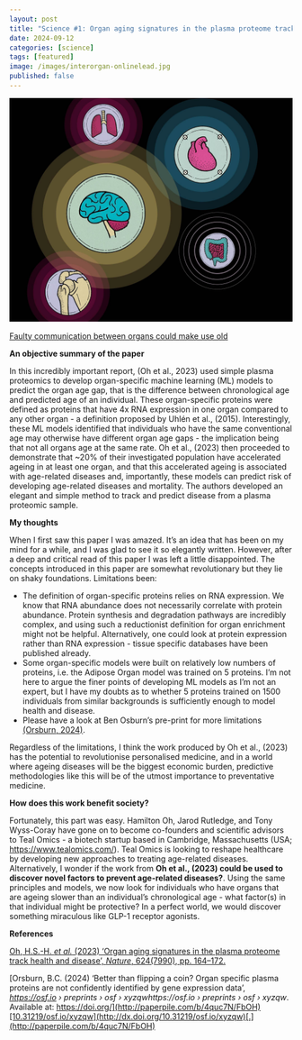 ```yaml
---
layout: post
title: "Science #1: Organ aging signatures in the plasma proteome track health and disease"
date: 2024-09-12
categories: [science]
tags: [featured] 
image: /images/interorgan-onlinelead.jpg
published: false
---
```

[![Figure from Faulty communication between organs could make use old](/images/interorgan-onlinelead.jpg)](https://www.science.org/content/article/faulty-communication-organs-make-us-old#:~:text=Researchers%20have%20uncovered%20other%20instances,physical%20decline%20or%20speeds%20aging.)

[Faulty communication between organs could make use old](https://www.science.org/content/article/faulty-communication-organs-make-us-old#:~:text=Researchers%20have%20uncovered%20other%20instances,physical%20decline%20or%20speeds%20aging.)

**An objective summary of the paper**

In this incredibly important report, (Oh et al., 2023) used simple plasma proteomics to develop organ-specific machine learning (ML) models to predict the organ age gap, that is the difference between chronological age and predicted age of an individual. These organ-specific proteins were defined as proteins that have 4x RNA expression in one organ compared to any other organ - a definition proposed by Uhlén et al., (2015). Interestingly, these ML models identified that individuals who have the same conventional age may otherwise have different organ age gaps - the implication being that not all organs age at the same rate. Oh et al., (2023) then proceeded to demonstrate that ~20% of their investigated population have accelerated ageing in at least one organ, and that this accelerated ageing is associated with age-related diseases and, importantly, these models can predict risk of developing age-related diseases and mortality. The authors developed an elegant and simple method to track and predict disease from a plasma proteomic sample.

**My thoughts**

When I first saw this paper I was amazed. It’s an idea that has been on my mind for a while, and I was glad to see it so elegantly written. However, after a deep and critical read of this paper I was left a little disappointed. The concepts introduced in this paper are somewhat revolutionary but they lie on shaky foundations. Limitations been:

- The definition of organ-specific proteins relies on RNA expression. We know that RNA abundance does not necessarily correlate with protein abundance. Protein synthesis and degradation pathways are incredibly complex, and using such a reductionist definition for organ enrichment might not be helpful. Alternatively, one could look at protein expression rather than RNA expression - tissue specific databases have been published already.
- Some organ-specific models were built on relatively low numbers of proteins, i.e. the Adipose Organ model was trained on 5 proteins. I’m not here to argue the finer points of developing ML models as I’m not an expert, but I have my doubts as to whether 5 proteins trained on 1500 individuals from similar backgrounds is sufficiently enough to model health and disease.
- Please have a look at Ben Osburn’s pre-print for more limitations [(Orsburn, 2024)](https://paperpile.com/c/4quc7N/FbOH).

Regardless of the limitations, I think the work produced by Oh et al., (2023) has the potential to revolutionise personalised medicine, and in a world where ageing diseases will be the biggest economic burden, predictive methodologies like this will be of the utmost importance to preventative medicine.

**How does this work benefit society?**

Fortunately, this part was easy. Hamilton Oh, Jarod Rutledge, and Tony Wyss-Coray have gone on to become co-founders and scientific advisors to Teal Omics - a biotech startup based in Cambridge, Massachusetts (USA; <https://www.tealomics.com/>). Teal Omics is looking to reshape healthcare by developing new approaches to treating age-related diseases. Alternatively, I wonder if the work from **Oh et al., (2023) could be used to discover novel factors to prevent age-related diseases?**. Using the same principles and models, we now look for individuals who have organs that are ageing slower than an individual’s chronological age - what factor(s) in that individual might be protective? In a perfect world, we would discover something miraculous like GLP-1 receptor agonists.

**References**

[Oh, H.S.-H. _et al._ (2023) ‘Organ aging signatures in the plasma proteome track health and disease’, _Nature_, 624(7990), pp. 164–172.](http://paperpile.com/b/4quc7N/F9Bx)

[Orsburn, B.C. (2024) ‘Better than flipping a coin? Organ specific plasma proteins are not confidently identified by gene expression data’, _https://osf.io › preprints › osf › xyzqwhttps://osf.io › preprints › osf › xyzqw_. Available at: https://doi.org/](http://paperpile.com/b/4quc7N/FbOH)[10.31219/osf.io/xyzqw](http://dx.doi.org/10.31219/osf.io/xyzqw)[.](http://paperpile.com/b/4quc7N/FbOH)

